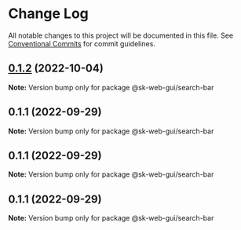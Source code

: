 # Change Log

All notable changes to this project will be documented in this file.
See [Conventional Commits](https://conventionalcommits.org) for commit guidelines.

## [0.1.2](https://github.com/Sundsvallskommun/web-shared-components/compare/@sk-web-gui/search-bar@0.1.1...@sk-web-gui/search-bar@0.1.2) (2022-10-04)

**Note:** Version bump only for package @sk-web-gui/search-bar





## 0.1.1 (2022-09-29)

**Note:** Version bump only for package @sk-web-gui/search-bar





## 0.1.1 (2022-09-29)

**Note:** Version bump only for package @sk-web-gui/search-bar





## 0.1.1 (2022-09-29)

**Note:** Version bump only for package @sk-web-gui/search-bar
